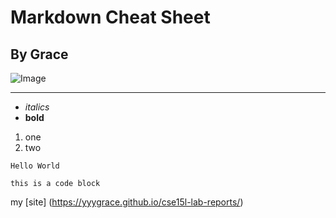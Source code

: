 # Markdown Cheat Sheet
## By Grace

![Image](https://media.discordapp.net/attachments/635292391330283529/957871189739585536/FB_IMG_1647811031622.jpg)

***

* _italics_
* **bold**

1. one 
2. two

`Hello World`

```
this is a code block
```

my [site] (https://yyygrace.github.io/cse15l-lab-reports/)
